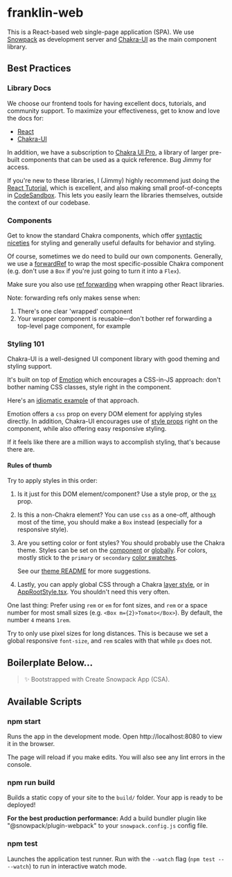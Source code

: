# franklin-web

This is a React-based web single-page application (SPA). We use
[Snowpack](https://www.snowpack.dev/) as development server and [Chakra-UI](https://chakra-ui.com/)
as the main component library.

## Best Practices

### Library Docs

We choose our frontend tools for having excellent docs, tutorials, and community
support. To maximize your effectiveness, get to know and love the docs for:
- [React](https://reactjs.org/docs/getting-started.html)
- [Chakra-UI](https://chakra-ui.com/docs/principles)

In addition, we have a subscription to [Chakra UI Pro](https://pro.chakra-ui.com/components), a
library of larger pre-built components that can be used as a quick reference. Bug Jimmy for access.

If you're new to these libraries, I (Jimmy) highly recommend just doing the
[React Tutorial](https://reactjs.org/tutorial/tutorial.html), which is excellent, and also making
small proof-of-concepts in [CodeSandbox](https://codesandbox.io/). This lets you easily
learn the libraries themselves, outside the context of our codebase.


### Components

Get to know the standard Chakra components, which offer
[syntactic niceties](https://chakra-ui.com/docs/features/style-props) for styling and generally
useful defaults for behavior and styling.

Of course, sometimes we do need to build our own components. Generally, we use a
[forwardRef](https://chakra-ui.com/guides/as-prop#option-1-using-forwardref-from-chakra-uireact)
to wrap the most specific-possible Chakra component (e.g. don't use a `Box` if you're just
going to turn it into a `Flex`).

Make sure you also use [ref forwarding](https://reactjs.org/docs/forwarding-refs.html) when
wrapping other React libraries.

Note: forwarding refs only makes sense when:

1. There's one clear 'wrapped' component
2. Your wrapper component is reusable—don't bother ref forwarding a top-level page component,
   for example


### Styling 101

Chakra-UI is a well-designed UI component library with good theming and styling support.

It's built on top of [Emotion](https://emotion.sh/docs/introduction) which encourages a CSS-in-JS
approach: don't bother naming CSS classes, style right in the component.

Here's an [idiomatic example](https://github.com/tyrell-chris/franklin-web/blob/d306aded13c357341178ce29c1cfa4cc577a6404/src/pages/login/index.tsx#L34)
of that approach.

Emotion offers a `css` prop on every DOM element for applying styles directly. In addition,
Chakra-UI encourages use of [style props](https://chakra-ui.com/docs/features/style-props) right 
on the component, while also offering easy responsive styling.

If it feels like there are a million ways to accomplish styling, that's because there are.

#### Rules of thumb

Try to apply styles in this order:

1. Is it just for this DOM element/component? Use a style prop, or the
   [`sx`](https://chakra-ui.com/docs/features/the-sx-prop) prop.
2. Is this a non-Chakra element? You can use `css` as a one-off, although most of the time, you
   should make a `Box` instead (especially for a responsive style).
3. Are you setting color or font styles? You should probably use the Chakra theme.
   Styles can be set on the [component](./src/theme/components)
   or [globally](./src/theme/foundations). For colors, mostly stick to the `primary`
   or `secondary` [color swatches](./src/theme/foundations/colors.ts).
   
   See our [theme README](./src/theme/README.MD) for more suggestions.
4. Lastly, you can apply global CSS through a Chakra
   [layer style](https://chakra-ui.com/docs/features/text-and-layer-styles), or in 
   [AppRootStyle.tsx](src/AppRootStyle.tsx). You shouldn't need this very often. 

One last thing: Prefer using `rem` or `em` for font sizes, and `rem` or a space number for most 
small sizes (e.g. `<Box m={2}>Tomato</Box>`). By default, the number `4` means `1rem`.

Try to only use pixel sizes for long distances. This is because we set a global responsive 
`font-size`, and `rem` scales with that while `px` does not. 


## Boilerplate Below...

> ✨ Bootstrapped with Create Snowpack App (CSA).

## Available Scripts

### npm start

Runs the app in the development mode.
Open http://localhost:8080 to view it in the browser.

The page will reload if you make edits.
You will also see any lint errors in the console.

### npm run build

Builds a static copy of your site to the `build/` folder.
Your app is ready to be deployed!

**For the best production performance:** Add a build bundler plugin like "@snowpack/plugin-webpack" to your `snowpack.config.js` config file.

### npm test

Launches the application test runner.
Run with the `--watch` flag (`npm test -- --watch`) to run in interactive watch mode.
